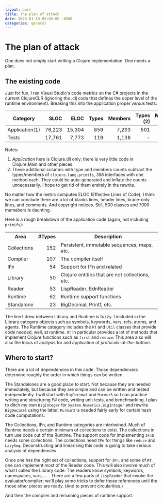 ```yaml
---
layout: post
title: The plan of attack
date: 2023-01-10 00:00:00 -0500
categories: general
---
```


# The plan of attack

One does not simply start writing a Clojure implementation.  One needs a plan.

## The existing code

Just for fun, I ran Visual Studio's code metrics on the C# projects in the current ClojureCLR (ignoring the .clj code that defines the upper level of the runtime environment).  Breaking this into the application proper _versus_ tests:

| Category    		|   SLOC 	|   ELOC 	| Types 	| Members 	| Types (2)		| Members (2) 	|
|-------------		|-------:	|-------:	|------:	|--------:	|----------:	|------------:	|
| Application(1) 	| 76,223 	| 15,304 	|   859 	|   7,293 	|       501 	|       6,935 	|
| Tests       		| 17,761 	|  7,773 	|   119 	|   1,138 	|         - 	|           - 	|

Notes:

1.  _Application_ here is Clojure.dll only;  there is very little code in Clojure.Main and other pieces.
2.  These additional columns with type and members counts subtract the types/members of `clojure.lang.primifs`, 358 interfaces with one method each.  They could be auto-generated and inflate the counts unnecessarily. I hope to get rid of them entirely in the rewrite.

No matter how the metric computes ELOC (Effective Lines of Code), I think we can conclude there are a lot of blanks lines, header lines, brace-only lines, and comments.  And copyright notices. Still, 500 classes and 7000 memebers is daunting.


Here is a rough breakdown of the application code (again, not including `primifs`):

| Area 			| #Types	| Description										|
|------			| -------:	| ---------											|
| Collections	| 152		| Persistent, immutable sequences, maps, etc.		|	
| Compiler		| 107		| The compiler itself								|
| IFn			| 54		| Support for IFn and related						|
| Library		| 50		| Clojure entities that are not collections, etc.	|
| Reader		| 53		| LispReader, EdnReader								|
| Runtime		| 62		| Runtime support functions							|
| Standalone	| 23		| BigDecimal, Printf, etc.							|

The line I drew between Library and Runtime is fuzzy.  I included in the Library category objects such as symbols, keywords, vars, refs, atoms, and agents.  The Runtime category includes the `RT` and `Util` classes that provide code needed, well, at runtime.  `RT` in particular provides a lot of methods that implement Clojure functions such as `first` and `reduce`. This area also will also the locus of analysis for and application of _protocols-at-the-bottom_.

## Where to start?

There are a lot of dependencies in this code.  Those dependencies determine roughly the order in which things can be written.

The Standalones are a good place to start.  Not because they are needed immediately, but because they are simple and can be written and tested independently.  I will start with `BigDecimal` and `Murmur3` so I can practice writing and structuring F# code, writing unit tests, and benchmarking.  I plan to ditch my own `BigInteger` for `System.Numerics.BigInteger` and rewrite `BigDecimal` using the latter.  `Murmur3` is needed fairly early for certain hash code computations. 

The Collections, IFn, and Runtime categories are intertwined.   Much of Runtime needs a certain minimum of collections to exist.  The collections in turn use code out of the Runtime.  The support code for implementing `IFn`s needs some collections.  The collections need `IFn` for things like `reduce` and `LazySeq`.   Deconstructing and linearising this code is going to take serious analysis of dependencies.  

Once one has the right set of collections, support for `IFn`, and some of `RT`, one can implement most of the Reader code. This will also involve much of what I called the Library code:  The readers know symbols, keywords, namespaces, vars, ... . There are a few parts of  `LispReader` that invoke the evaluator/compiler; we'll play some tricks to defer those references until the those other pieces are ready. (And to prevent circularities.)

And then the compiler and remaining pieces of runtime support.
